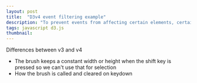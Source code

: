 ```yaml
---
layout: post
title:  "D3v4 event filtering example"
description: "To prevent events from affecting certain elements, certain behaviors (such as zoom) can be filtered so that their events ignore specified elements."
tags: javascript d3.js
thumbnail: 
---
```


Differences between v3 and v4

* The brush keeps a constant width or height when the shift key is pressed so we can't use that for selection
* How the brush is called and cleared on keydown
